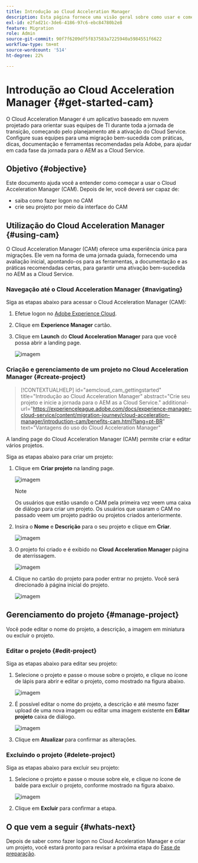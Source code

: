 ```yaml
---
title: Introdução ao Cloud Acceleration Manager
description: Esta página fornece uma visão geral sobre como usar e começar a usar o Cloud Acceleration Manager.
exl-id: e2fad21c-3de6-4186-97c6-ebc84780b2e8
feature: Migration
role: Admin
source-git-commit: 90f7f6209df5f837583a7225940a5984551f6622
workflow-type: tm+mt
source-wordcount: '514'
ht-degree: 22%

---
```


# Introdução ao Cloud Acceleration Manager {#get-started-cam}

O Cloud Acceleration Manager é um aplicativo baseado em nuvem projetado para orientar suas equipes de TI durante toda a jornada de transição, começando pelo planejamento até a ativação do Cloud Service. Configure suas equipes para uma migração bem-sucedida com práticas, dicas, documentação e ferramentas recomendadas pela Adobe, para ajudar em cada fase da jornada para o AEM as a Cloud Service.

## Objetivo {#objective}

Este documento ajuda você a entender como começar a usar o Cloud Acceleration Manager (CAM). Depois de ler, você deverá ser capaz de:

* saiba como fazer logon no CAM
* crie seu projeto por meio da interface do CAM

## Utilização do Cloud Acceleration Manager {#using-cam}

O Cloud Acceleration Manager (CAM) oferece uma experiência única para migrações. Ele vem na forma de uma jornada guiada, fornecendo uma avaliação inicial, apontando-os para as ferramentas, a documentação e as práticas recomendadas certas, para garantir uma ativação bem-sucedida no AEM as a Cloud Service.

### Navegação até o Cloud Acceleration Manager {#navigating}

Siga as etapas abaixo para acessar o Cloud Acceleration Manager (CAM):

1. Efetue logon no [Adobe Experience Cloud](https://experience.adobe.com).

1. Clique em **Experience Manager** cartão.

1. Clique em **Launch** do **Cloud Acceleration Manager** para que você possa abrir a landing page.

   ![imagem](/help/journey-migration/cloud-acceleration-manager/assets/cam-1.png)

### Criação e gerenciamento de um projeto no Cloud Acceleration Manager {#create-project}

>[!CONTEXTUALHELP]
>id="aemcloud_cam_gettingstarted"
>title="Introdução ao Cloud Acceleration Manager"
>abstract="Crie seu projeto e inicie a jornada para o AEM as a Cloud Service."
>additional-url="https://experienceleague.adobe.com/docs/experience-manager-cloud-service/content/migration-journey/cloud-acceleration-manager/introduction-cam/benefits-cam.html?lang=pt-BR" text="Vantagens do uso do Cloud Acceleration Manager"

A landing page do Cloud Acceleration Manager (CAM) permite criar e editar vários projetos.

Siga as etapas abaixo para criar um projeto:

1. Clique em **Criar projeto** na landing page.

   ![imagem](/help/journey-migration/cloud-acceleration-manager/assets/cam-2.png)

   >[!NOTE]
   >Os usuários que estão usando o CAM pela primeira vez veem uma caixa de diálogo para criar um projeto. Os usuários que usaram o CAM no passado veem um projeto padrão ou projetos criados anteriormente.

1. Insira o **Nome** e **Descrição** para o seu projeto e clique em **Criar**.

   ![imagem](/help/journey-migration/cloud-acceleration-manager/assets/cam-3.png)

1. O projeto foi criado e é exibido no **Cloud Acceleration Manager** página de aterrissagem.

   ![imagem](/help/journey-migration/cloud-acceleration-manager/assets/cam-landing.png)

1. Clique no cartão do projeto para poder entrar no projeto. Você será direcionado à página inicial do projeto.

   ![imagem](/help/journey-migration/cloud-acceleration-manager/assets/cam-5.png)

## Gerenciamento do projeto {#manage-project}

Você pode editar o nome do projeto, a descrição, a imagem em miniatura ou excluir o projeto.

### Editar o projeto {#edit-project}

Siga as etapas abaixo para editar seu projeto:

1. Selecione o projeto e passe o mouse sobre o projeto, e clique no ícone de lápis para abrir e editar o projeto, como mostrado na figura abaixo.

   ![imagem](/help/journey-migration/cloud-acceleration-manager/assets/cam-4.png)

1. É possível editar o nome do projeto, a descrição e até mesmo fazer upload de uma nova imagem ou editar uma imagem existente em **Editar projeto** caixa de diálogo.

   ![imagem](/help/journey-migration/cloud-acceleration-manager/assets/cam-edit.png)

1. Clique em **Atualizar** para confirmar as alterações.

### Excluindo o projeto {#delete-project}

Siga as etapas abaixo para excluir seu projeto:

1. Selecione o projeto e passe o mouse sobre ele, e clique no ícone de balde para excluir o projeto, conforme mostrado na figura abaixo.

   ![imagem](/help/journey-migration/cloud-acceleration-manager/assets/cam-4.png)

1. Clique em **Excluir** para confirmar a etapa.

## O que vem a seguir {#whats-next}

Depois de saber como fazer logon no Cloud Acceleration Manager e criar um projeto, você estará pronto para revisar a próxima etapa do [Fase de preparação](https://experienceleague.adobe.com/docs/experience-manager-cloud-service/content/migration-journey/cloud-acceleration-manager/using-cam/cam-readiness-phase.html).
